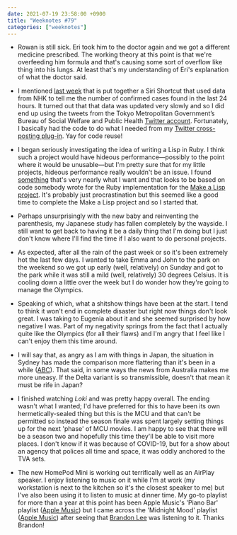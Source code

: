 ```yaml
---
date: 2021-07-19 23:58:00 +0900
title: "Weeknotes #79"
categories: ["weeknotes"]
---
```


- Rowan is still sick. Eri took him to the doctor again and we got a different medicine prescribed. The working theory at this point is that we're overfeeding him formula and that's causing some sort of overflow like thing into his lungs. At least that's my understanding of Eri's explanation of what the doctor said.

- I mentioned [last week](https://updates.inqk.net/post/1626056940.html) that is put together a Siri Shortcut that used data from NHK to tell me the number of confirmed cases found in the last 24 hours. It turned out that that data was updated very slowly and so I did end up using the tweets from the Tokyo Metropolitan Government’s Bureau of Social Welfare and Public Health [Twitter account](https://twitter.com/tocho_fukuho). Fortunately, I basically had the code to do what I needed from my [Twitter cross-posting plug-in](https://articles.inqk.net/2021/05/24/cross-mentions.html). Yay for code reuse!

- I began seriously investigating the idea of writing a Lisp in Ruby. I think such a project would have hideous performance—possibly to the point where it would be unusable—but I'm pretty sure that for my little projects, hideous performance really wouldn't be an issue. I found [something](https://github.com/daveyarwood/rubylisp) that's very nearly what I want and that looks to be based on code somebody wrote for the Ruby implementation for the [Make a Lisp project](https://github.com/kanaka/mal). It's probably just procrastination but this seemed like a good time to complete the Make a Lisp project and so I started that.

- Perhaps unsurprisingly with the new baby and reinventing the parenthesis, my Japanese study has fallen completely by the wayside. I still want to get back to having it be a daily thing that I'm doing but I just don't know where I'll find the time if I also want to do personal projects.

- As expected, after all the rain of the past week or so it's been extremely hot the last few days. I wanted to take Emma and John to the park on the weekend so we got up early (well, relatively) on Sunday and got to the park while it was still a mild (well, relatively) 30 degrees Celsius. It is cooling down a little over the week but I do wonder how they're going to manage the Olympics.

- Speaking of which, what a shitshow things have been at the start. I tend to think it won't end in complete disaster but right now things don't look great. I was taking to Eugenia about it and she seemed surprised by how negative I was. Part of my negativity springs from the fact that I actually quite like the Olympics (for all their flaws) and I'm angry that I feel like I can't enjoy them this time around.

- I will say that, as angry as I am with things in Japan, the situation in Sydney has made the comparison more flattering than it's been in a while ([ABC](https://www.abc.net.au/news/2021-07-19/nsw-lockdown-results-five-days-gladys-berejiklian/100303084)). That said, in some ways the news from Australia makes me more uneasy. If the Delta variant is so transmissible, doesn't that mean it must be rife in Japan?

- I finished watching _Loki_ and was pretty happy overall. The ending wasn't what I wanted; I'd have preferred for this to have been its own hermetically-sealed thing but this is the MCU and that can't be permitted so instead the season finale was spent largely setting things up for the next 'phase' of MCU movies. I am happy to see that there will be a season two and hopefully this time they'll be able to visit more places. I don't know if it was because of COVID-19, but for a show about an agency that polices all time and space, it was oddly anchored to the TVA sets.

- The new HomePod Mini is working out terrifically well as an AirPlay speaker. I enjoy listening to music on it while I'm at work (my workstation is next to the kitchen so it's the closest speaker to me) but I've also been using it to listen to music at dinner time. My go-to playlist for more than a year at this point has been Apple Music's 'Piano Bar' playlist ([Apple Music](https://music.apple.com/us/playlist/piano-bar/pl.fc0d9d21c13c46149110dfd8dd844896)) but I came across the 'Midnight Mood' playlist ([Apple Music](https://music.apple.com/us/playlist/midnight-mood/pl.7fcb463360e04d0bab23d9b18cb6f42e)) after seeing that [Brandon Lee](https://sangsara.net/) was listening to it. Thanks Brandon!
